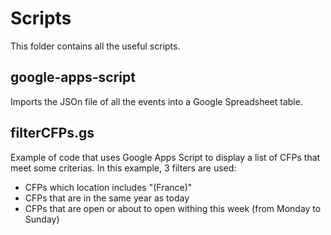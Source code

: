 
# Scripts

This folder contains all the useful scripts.

## google-apps-script

Imports the JSOn file of all the events into a Google Spreadsheet table.

## filterCFPs.gs

Example of code that uses Google Apps Script to display a list of CFPs that meet some criterias.
In this example, 3 filters are used: 
- CFPs which location includes "(France)"
- CFPs that are in the same year as today
- CFPs that are open or about to open withing this week (from Monday to Sunday)
